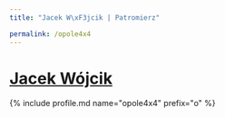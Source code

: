 ```yaml
---
title: "Jacek W\xF3jcik | Patromierz"

permalink: /opole4x4
---
```


# [Jacek Wójcik](https://patronite.pl/opole4x4)

{% include profile.md name="opole4x4" prefix="o" %}
